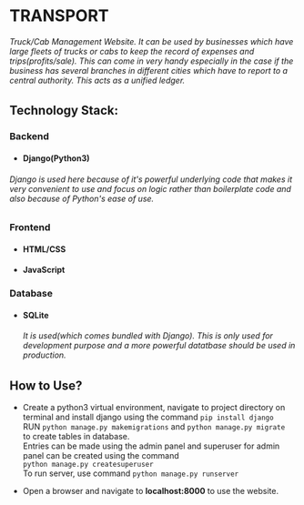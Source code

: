 # TRANSPORT

###### Truck/Cab Management Website. It can be used by businesses which have large fleets of trucks or cabs to keep the record of expenses and trips(profits/sale). This can come in very handy especially in the case if the business has several branches in different cities which have to report to a central authority. This acts as a unified ledger. 

## Technology Stack:
### Backend
* #### Django(Python3)
###### Django is used here because of it's powerful underlying code that makes it very convenient to use and focus on logic rather than boilerplate code and also because of Python's ease of use.

### Frontend
* #### HTML/CSS
* #### JavaScript

### Database
* #### SQLite
  ###### It is used(which comes bundled with Django). This is only used for development purpose and a more powerful datatbase should be used in production.


## How to Use?
* Create a python3 virtual environment, navigate to project directory on terminal and install django using the command
  `pip install django` <br>
  RUN `python manage.py makemigrations` and `python manage.py migrate` <br>to create tables in database. <br>
  Entries can be made using the admin panel and superuser for admin panel can be created using the command<br>
  `python manage.py createsuperuser`<br>
  To run server, use command `python manage.py runserver`
  
 * Open a browser and navigate to <b>localhost:8000</b> to use the website.
